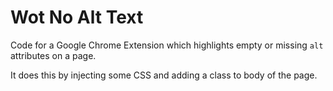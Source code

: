 # Wot No Alt Text

Code for a Google Chrome Extension which highlights empty or missing `alt` attributes on a page.

It does this by injecting some CSS and adding a class to body of the page.
